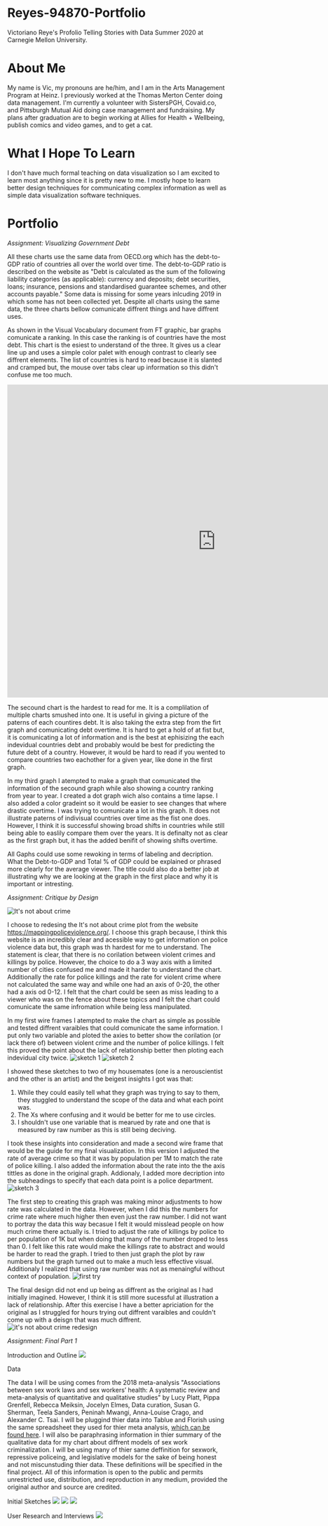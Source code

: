 # Reyes-94870-Portfolio
Victoriano Reye's Profolio Telling Stories with Data Summer 2020 at Carnegie Mellon University. 

# About Me
My name is Vic, my pronouns are he/him, and I am in the Arts Management Program at Heinz. I previously worked at the Thomas Merton Center doing data management. I'm currently a volunteer with SistersPGH, Covaid.co, and Pittsburgh Mutual Aid doing case management and fundraising. My plans after graduation are to begin working at Allies for Health + Wellbeing, publish comics and video games, and to get a cat. 

# What I Hope To Learn
I don't have much formal teaching on data visualization so I am excited to learn most anything since it is pretty new to me. I mostly hope to learn better design techniques for communicating complex information as well as simple data visualization software techniques. 

# Portfolio
*Assignment: Visualizing Government Debt*

All these charts use the same data from OECD.org which has the debt-to-GDP ratio of countries all over the world over time. The debt-to-GDP ratio is described on the website as "Debt is calculated as the sum of the following liability categories (as applicable): currency and deposits; debt securities, loans; insurance, pensions and standardised guarantee schemes, and other accounts payable." Some data is missing for some years inlcuding 2019 in which some has not been collected yet. Despite all charts using the same data, the three charts bellow comunicate diffrent things and have diffrent uses.

As shown in the Visual Vocabulary document from FT graphic, bar graphs comunicate a ranking. In this case the ranking is of countries have the most debt. This chart is the esiest to understand of the three. It gives us a clear line up and uses a simple color palet with enough contrast to clearly see diffrent elements. The list of countries is hard to read because it is slanted and cramped but, the mouse over tabs clear up information so this didn't confuse me too much.
<iframe src="https://data.oecd.org/chart/61Ls" width="950" height="713" style="border: 0" mozallowfullscreen="true" webkitallowfullscreen="true" allowfullscreen="true"><a href="https://data.oecd.org/chart/61Ls" target="_blank">OECD Chart: General government debt, Total, % of GDP, Annual, 2015</a></iframe>

The secound chart is the hardest to read for me. It is a complilation of multiple charts smushed into one. It is useful in giving a picture of the paterns of each countires debt. It is also taking the extra step from the firt graph and comunicating debt overtime. It is hard to get a hold of at fist but, it is comunicating a lot of information and is the best at ephisizing the each indevidual countries debt and probably would be best for predicting the future debt of a country. However, it would be hard to read if you wented to compare countries two eachother for a given year, like done in the first graph.
<div class="flourish-embed flourish-chart" data-src="visualisation/3178225" data-url="https://flo.uri.sh/visualisation/3178225/embed"><script src="https://public.flourish.studio/resources/embed.js"></script></div>

In my third graph I atempted to make a graph that comunicated the information of the secound graph while also showing a country ranking from year to year. I created a dot graph wich also contains a time lapse. I also added a color gradeint so it would be easier to see changes that where drastic overtime. I was trying to comunicate a lot in this graph. It does not illustrate paterns of indivisual countries over time as the fist one does. However, I think it is successful showing broad shifts in countries while still being able to easlily compare them over the years. It is definalty not as clear as the first graph but, it has the added benifit of showing shifts overtime.
<div class="flourish-embed flourish-scatter" data-src="visualisation/3186746" data-url="https://flo.uri.sh/visualisation/3186746/embed"><script src="https://public.flourish.studio/resources/embed.js"></script></div>

All Gaphs could use some rewoking in terms of labeling and decription. What the Debt-to-GDP and Total % of GDP could be explained or phrased more clearly for the average viewer. The title could also do a better job at illustrating why we are looking at the graph in the first place and why it is important or intresting.

*Assignment: Critique by Design*

<img src="https://c0.piktochart.com/v2/uploads/4ff5230e-f2eb-4016-9187-64a2e6ef86d3/6eeebab7684f656d9d7f3fc005c5f43bbd98d575_original.png?1569845676=" alt="It's not about crime">

I choose to redesing the It's not about crime plot from the website https://mappingpoliceviolence.org/. I choose this graph because, I think this website is an incredibly clear and acessible way to get information on police violence data but, this graph was th hardest for me to understand. The statement is clear, that there is no corilation between violent crimes and killings by police. However, the choice to do a 3 way axis with a limited number of cities confused me and made it harder to understand the chart. Additionally the rate for police killings and the rate for violent crime where not calculated the same way and while one had an axis of 0-20, the other had a axis od 0-12. I felt that the chart could be seen as miss leading to a viewer who was on the fence about these topics and I felt the chart could comunicate the same infromation while being less manipulated.

In my first wire frames I atempted to make the chart as simple as possible and tested diffrent varaibles that could comunicate the same information. I put only two variable and ploted the axies to better show the corilation (or lack there of) between violent crime and the number of police killings. I felt this proved the point about the lack of relationship better then ploting each indevidual city twice.
<img src="https://user-images.githubusercontent.com/14946947/88243898-e38f4c00-cc5f-11ea-9b8d-80fc3c169ed8.png" alt="sketch 1">
<img src="https://user-images.githubusercontent.com/14946947/88243892-df632e80-cc5f-11ea-883d-506a2ae7892e.png" alt="sketch 2">

I showed these sketches to two of my housemates (one is a nerouscientist and the other is an artist) and the beigest insights I got was that:
1. While they could easily tell what they graph was trying to say to them, they stuggled to understand the scope of the data and what each point was. 
2. The Xs where confusing and it would be better for me to use circles.
3. I shouldn't use one variable that is mearued by rate and one that is measured by raw number as this is still being deciving. 

I took these insights into consideration and made a second wire frame that would be the guide for my final visualization. In this version I adjusted the rate of average crime so that it was by population per 1M to match the rate of police killing. I also added the information about the rate into the the axis tittles as done in the original graph. Addionaly, I added more decription into the subheadings to specify that each data point is a police department.
<img src="https://user-images.githubusercontent.com/14946947/88243888-db371100-cc5f-11ea-9a25-c1c1a6e6bc51.png" alt="sketch 3">

The first step to creating this graph was making minor adjustments to how rate was calculated in the data. However, when I did this the numbers for crime rate where much higher then even just the raw number. I did not want to portray the data this way becasue I felt it would misslead people on how much crime there actually is. I tried to adjust the rate of killings by police to per population of 1K but when doing that many of the number droped to less than 0. I felt like this rate would make the killings rate to abstract and would be harder to read the graph. I tried to then just graph the plot by raw numbers but the graph turned out to make a much less effective visual. Additionaly I realized that using raw number was not as menaingful without context of population.
<img src="https://user-images.githubusercontent.com/14946947/88243756-78457a00-cc5f-11ea-8de6-af7c6d5cd9ce.png" alt="first try">

The final design did not end up being as diffrent as the original as I had initially imagined. However, I think it is still more sucessful at illustration a lack of relationship. After this exercise I have a better apriciation for the original as I struggled for hours trying out diffrent varaibles and couldn't come up with a deisgn that was much diffrent.
<img src="https://user-images.githubusercontent.com/14946947/88246235-e7bf6780-cc67-11ea-913f-cc62b94b2cb1.png" alt="it's not about crime redesign">

*Assignment: Final Part 1*

Introduction and Outline
<img src="https://user-images.githubusercontent.com/14946947/88870137-9e7c9400-d1e2-11ea-8864-258a8f9c1cc2.png">

Data 

The data I will be using comes from the 2018 meta-analysis "Associations between sex work laws and sex workers’ health: A systematic review and meta-analysis of quantitative and qualitative studies" by Lucy Platt, Pippa Grenfell, Rebecca Meiksin, Jocelyn Elmes, Data curation, Susan G. Sherman, Teela Sanders, Peninah Mwangi, Anna-Louise Crago, and Alexander C. Tsai. I will be pluggind thier data into Tablue and Florish using the same spreadsheet they used for thier meta analysis, <a href="https://www.ncbi.nlm.nih.gov/pmc/articles/PMC6289426/bin/pmed.1002680.s007.xlsx">which can be found here</a>. I will also be paraphrasing information in thier summary of the qualitative data for my chart about diffrent models of sex work criminalization. I will be using many of thier same deffinition for sexwork, repressive policeing, and legislative models for the sake of being honest and not miscunstuding thier data. These definitions will be specified in the final project. All of this information is open to the public and  permits unrestricted use, distribution, and reproduction in any medium, provided the original author and source are credited. 

Initial Sketches 
<img src="https://user-images.githubusercontent.com/14946947/88877440-7184ad00-d1f3-11ea-8793-49534376d075.png">
<img src="https://user-images.githubusercontent.com/14946947/88877444-73e70700-d1f3-11ea-85bd-bdf30ff6f688.png">
<img src="https://user-images.githubusercontent.com/14946947/88877448-75b0ca80-d1f3-11ea-8673-2b34f430da6f.png">

User Research and Interviews
<img src=https://user-images.githubusercontent.com/14946947/88877550-c0324700-d1f3-11ea-9f69-679f54ec1599.png>
